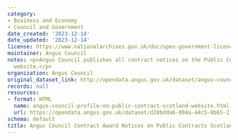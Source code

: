 ```yaml
---
category:
- Business and Economy
- Council and Government
date_created: '2023-12-14'
date_updated: '2023-12-14'
license: https://www.nationalarchives.gov.uk/doc/open-government-licence/version/3/
maintainer: Angus Council
notes: <p>Angus Council publishes all contract notices on the Public Contracts Scotland
  website.</p>
organization: Angus Council
original_dataset_link: http://opendata.angus.gov.uk/dataset/angus-council-contract-award-notices-on-public-contracts-scotland
records: null
resources:
- format: HTML
  name: angus-council-profile-on-public-contract-scotland-website.html
  url: https://opendata.angus.gov.uk/dataset/d28bdda6-004a-44c5-8b65-217a9ce37759/resource/240dc243-36ca-495b-865f-305d4064510b/download/angus-council-profile-on-public-contract-scotland-website.html
schema: default
title: Angus Council Contract Award Notices on Public Contracts Scotland
---
```

